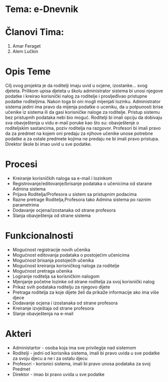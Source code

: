 # Tema: e-Dnevnik

# Članovi Tima:

1. Amar Feraget
2. Alem Lučkin

# Opis Teme

Cilj ovog projekta je da roditelji imaju uvid u ocjene, izostanke... svog djeteta. Prilikom upisa djeteta u školu administrator sistema bi unosi njegove podatke i kreirao korisnički nalog za roditelje i prosljeđivao pristupne podatke roditeljima. Nakon toga bi oni mogli mijenjati lozinku. Administrator sistema jedini ima pravo da mijenja podatke o uceniku, da u potpunosti brise učenike iz sistema ili da gasi korisničke naloge za roditelje. Pristup sistemu bez pristupnih podataka nebi bio moguć. Roditelji bi imali opciju da dobivaju sva obavještenja u vidu e-mail poruke kao što su: obavještenje o roditeljskim sastancima, poziv roditelja na razgovor. Profesori bi imali pravo da za predmet na kojem oni predaju za njihove učenike unose potrebne podatke a za ostale predmete kojima ne predaju ne bi imali pravo pristupa. Direktor škole bi imao uvid u sve podatke.

# Procesi

* Kreiranje korisničkih naloga sa e-mail i lozinkom
* Registrovanje/editovanje/brisanje podataka o učenicima od starane Admina sistema
* Prijava Roditelja/Profesora u sistem sa pristupnim podacima
* Razne pretrage Roditelja,Profesora tako Admina sistema po raznim parametrima
* Dodavanje ocjena/izostanaka od strane profesora
* Slanja obavještenja od strane sistema

# Funkcionalnosti

* Mogućnost registracije novih učenika
* Mogućnost editovanja podataka o postojećim učenicima
* Mogućnost brisanja postojećih učenika
* Mogućnost kreiranja korisničkog naloga za roditelje
* Mogućnost pretraga učenika
* Logiranje roditelja sa korisničkim nalogom
* Mjenjanje početne lozinke od strane roditelja za svoj korisnički nalog
* Prikaz svih podataka roditelju za njegovo dijete
* Pretraga roditelja za koje dijete želi da prikaže informacije ako ima više djece
* Dodavanje ocjena i izostanaka od strane profesora
* Kreiranje izvještaja od strane profesora
* Slanje obavještenja na e-mail

# Akteri

* Administartor - osoba koja ima sve privilegije nad sistemom
* Roditelji - jedni od korisnika sistema, imali bi pravo uvida u sve podatke za svoju djecu a ne i za ostalu djecu
* Profesori - korisnici sistema, imali bi pravo unosa podataka za svoj Predmet
* Direktor - imao bi pravo uvida u sve podatke

